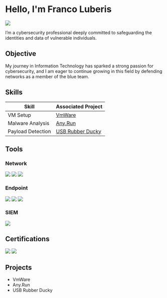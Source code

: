 # Hello, I'm Franco Luberis
<a href="https://linkedin.com/in/franco-luberis-aa5ab0b8"><img src="https://img.shields.io/badge/-LinkedIn-0072b1?&style=for-the-badge&logo=linkedin&logoColor=white" /></a>



I’m a cybersecurity professional deeply committed to safeguarding the identities and data of vulnerable individuals.

## Objective


My journey in Information Technology has sparked a strong passion for cybersecurity, and I am eager to continue growing in this field by defending networks as a member of the blue team.

## Skills


| Skill                                         | Associated Project         |
|-----------------------------------------------|----------------------------|
| VM Setup                         | <a href="https://google.com">VmWare</a>|
| Malware Analysis                 | <a href="https://google.com">Any.Run</a>|
| Payload Detection                | <a href="https://google.com">USB Rubber Ducky</a>|

## Tools

### Network
<div>
    <img src="https://img.shields.io/badge/-Wireshark-1679A7?&style=for-the-badge&logo=Wireshark&logoColor=white" />
    <img src="https://img.shields.io/badge/Aircrack--ng-red?style=for-the-badge&logo=wikiquote&logoColor=white&labelColor=black&color=red" />
    <img src="https://img.shields.io/badge/Burp_Suite-Orange?style=for-the-badge&logo=burp%20suite&logoColor=white&color=orange" />
    

   
</div>

### Endpoint
<div>
    <img src="https://img.shields.io/badge/-Microsoft_Defender-00A4EF?&style=for-the-badge&logo=Microsoft&logoColor=white" />
    <img src="https://img.shields.io/badge/-LimaCharlie-4B275F?&style=for-the-badge&logo=Velociraptor&logoColor=white" />
    <img src="https://img.shields.io/badge/-Cortex%20XDR-2CABA8?&style=for-the-badge&logo=shield&logoColor=white" />
</div>

### SIEM
<div>
    <img src="https://img.shields.io/badge/Splunk-black?style=for-the-badge&logo=splunk&logoColor=white&labelColor=grey&color=black" />

    
    
</div>

## Certifications

<div>
<img src="https://img.shields.io/badge/-Security%2B-FF0000?&style=for-the-badge&logo=CompTIA&logoColor=white" />
<img src="https://img.shields.io/badge/-A%2B-4D4D4D?&style=for-the-badge&logo=CompTIA&logoColor=white" />


</div>

## Projects
- VmWare
- Any.Run
- USB Rubber Ducky
  
